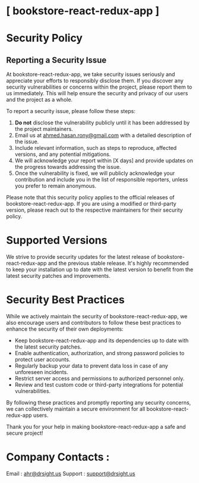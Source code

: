 # [ bookstore-react-redux-app ]

# Security Policy

## Reporting a Security Issue

At bookstore-react-redux-app, we take security issues seriously and appreciate your efforts to responsibly disclose them. If you discover any security vulnerabilities or concerns within the project, please report them to us immediately. This will help ensure the security and privacy of our users and the project as a whole.

To report a security issue, please follow these steps:

1. **Do not** disclose the vulnerability publicly until it has been addressed by the project maintainers.
2. Email us at [ahmed.hasan.rony@gmail.com](mailto:ahmed.hasan.rony@gmail.com) with a detailed description of the issue.
3. Include relevant information, such as steps to reproduce, affected versions, and any potential mitigations.
4. We will acknowledge your report within [X days] and provide updates on the progress towards addressing the issue.
5. Once the vulnerability is fixed, we will publicly acknowledge your contribution and include you in the list of responsible reporters, unless you prefer to remain anonymous.

Please note that this security policy applies to the official releases of bookstore-react-redux-app. If you are using a modified or third-party version, please reach out to the respective maintainers for their security policy.

# Supported Versions

We strive to provide security updates for the latest release of bookstore-react-redux-app and the previous stable release. It's highly recommended to keep your installation up to date with the latest version to benefit from the latest security patches and improvements.

# Security Best Practices

While we actively maintain the security of bookstore-react-redux-app, we also encourage users and contributors to follow these best practices to enhance the security of their own deployments:

- Keep bookstore-react-redux-app and its dependencies up to date with the latest security patches.
- Enable authentication, authorization, and strong password policies to protect user accounts.
- Regularly backup your data to prevent data loss in case of any unforeseen incidents.
- Restrict server access and permissions to authorized personnel only.
- Review and test custom code or third-party integrations for potential vulnerabilities.

By following these practices and promptly reporting any security concerns, we can collectively maintain a secure environment for all bookstore-react-redux-app users.

Thank you for your help in making bookstore-react-redux-app a safe and secure project!

# Company Contacts : 
Email : [ahr@drsight.us](mailto:ahr@drsight.us)
Support : [support@drsight.us](mailto:support@drsight.us)


